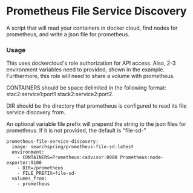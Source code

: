 # Prometheus File Service Discovery

A script that will read your containers in docker cloud, find nodes for prometheus, and write a json file for prometheus.

### Usage

This uses dockercloud's role authorization for API access.  Also, 2-3 environment variables need to provided, shown in the example.  Furthermore, this role will need to share a volume with prometheus.

CONTAINERS should be space delimited in the following format: stac2:service1:port1 stack2:service2:port2.

DIR should be the directory that prometheus is configured to read its file service discovery from.

An optional variable file prefix will prepend the string to the json files for prometheus.  If it is not provided, the default is "file-sd-"

```
prometheus-file-service-discovery:
  image: searchspring/prometheus-file-sd:latest
  environment:
    - CONTAINERS=Prometheus:cadvisor:8080 Prometheus:node-exporter:9100
    - DIR=/prometheus
    - FILE_PREFIX=file-sd-
  volumes_from:
    - prometheus
```

